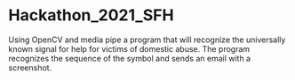 # Hackathon_2021_SFH
Using OpenCV and media pipe 
a program that will recognize the universally known signal for help for victims of domestic abuse. 
The program recognizes the sequence of the symbol and sends an email with a screenshot.

